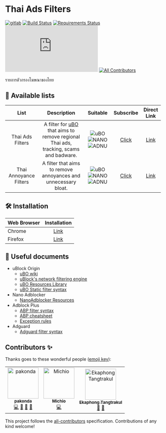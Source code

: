 # Thai Ads Filters

[![gitlab](https://img.shields.io/badge/gitlab-mirror-red.svg?logo=gitlab)](https://gitlab.com/adblock-thai/thai-ads-filter)
[![Build Status](https://travis-ci.org/adblock-thai/thai-ads-filter.svg?branch=master)](https://travis-ci.org/adblock-thai/thai-ads-filter)
[![Requirements Status](https://requires.io/github/adblock-thai/thai-ads-filter/requirements.svg?branch=master)](https://requires.io/github/adblock-thai/thai-ads-filter/requirements/?branch=master)
[![Repo size](https://img.badgesize.io/adblock-thai/thai-ads-filter/gh-pages/subscription.txt?style=flat-round&label=filter%20size)](https://github.com/adblock-thai/thai-ads-filter)
[![All Contributors](https://img.shields.io/badge/all_contributors-3-orange.svg?style=flat-round)](#contributors)

รายการตัวกรองโฆษณาของไทย

## :page_facing_up: Available lists

| List | Description  | Suitable | Subscribe | Direct Link |
|:---------:|:-------------:|:--------:|:-------:|:--------:|
Thai Ads Filters | A filter for [uBO](https://github.com/gorhill/uBlock) that aims to remove regional Thai ads, tracking, scams and badware. | ![uBO][uBO] ![NANO][NANO] ![ADNU][ADNU] | [Click][Thai Ads Filter Subscribe] | [Link][Thai Ads Filter Direct]
Thai Annoyance Filters | A filter that aims to remove annoyances and unnecessary bloat. | ![uBO][uBO] ![NANO][NANO] ![ADNU][ADNU] | [Click][Thai Annoyance Filter Subscribe] | [Link][Thai Annoyance Filter Direct]

[Thai Ads Filter Subscribe]: https://subscribe.adblockplus.org/?location=https://adblock-thai.github.io/thai-ads-filter/subscription.txt&amp;title=Thai%20Adblock%20List
[Thai Ads Filter Direct]: https://adblock-thai.github.io/thai-ads-filter/subscription.txt
[Thai Annoyance Filter Subscribe]: https://subscribe.adblockplus.org/?location=https://adblock-thai.github.io/thai-ads-filter/annoyance.txt&amp;title=Thai%20Annoyances%20List
[Thai Annoyance Filter Direct]: https://adblock-thai.github.io/thai-ads-filter/annoyance.txt

[uBO]: https://adblock-thai.github.io/adblock_logo/ublock.png
[AG]: https://adblock-thai.github.io/adblock_logo/adguard_new.png
[ADB]: https://adblock-thai.github.io/adblock_logo/adblock.png
[ABP]: https://adblock-thai.github.io/adblock_logo/adblock_plus.png
[NANO]: https://adblock-thai.github.io/adblock_logo/nano.png
[ADNU]: https://adblock-thai.github.io/adblock_logo/ad_nauseam.png

## 🛠 Installation

| Web Browser | Installation |
|----------|:-------------:|
| Chrome   |  [Link](https://adblock-thai.github.io/how-to-install-adblock-for-chrome) |
| Firefox  |  [Link](https://adblock-thai.github.io/how-to-install-adblock-for-firefox)   |

## 📝 Useful documents

- uBlock Origin
  - [uBO wiki](https://github.com/gorhill/uBlock/wiki)
  - [uBlock's network filtering engine](https://github.com/gorhill/uBlock/wiki/Overview-of-uBlock's-network-filtering-engine)
  - [uBO Resources Library](https://github.com/gorhill/uBlock/wiki/Resources-Library)
  - [uBO Static filter syntax](https://github.com/gorhill/uBlock/wiki/Static-filter-syntax)
- Nano Adblocker
  - [NanoAdblocker Resources](https://github.com/NanoAdblocker/NanoFilters/blob/master/NanoFiltersSource/NanoResources.txt)
- Adblock Plus
  - [ABP filter syntax](https://help.eyeo.com/en/adblockplus/how-to-write-filters)
  - [ABP cheatsheet](https://adblockplus.org/filter-cheatsheet)
  - [Exception rules](https://help.eyeo.com/en/adblockplus/how-to-write-filters#elemhide_exceptions)
- Adguard
  - [Adguard filter syntax](https://kb.adguard.com/en/general/how-to-create-your-own-ad-filters)

## Contributors ✨

Thanks goes to these wonderful people ([emoji key](https://allcontributors.org/docs/en/emoji-key)):

<!-- ALL-CONTRIBUTORS-LIST:START - Do not remove or modify this section -->
<!-- prettier-ignore-start -->
<!-- markdownlint-disable -->
<table>
  <tr>
    <td align="center"><a href="https://github.com/pakonda"><img src="https://avatars1.githubusercontent.com/u/6489925?v=4" width="100px;" alt="pakonda"/><br /><sub><b>pakonda</b></sub></a><br /><a href="https://github.com/adblock-thai/thai-ads-filter/commits?author=pakonda" title="Code">💻</a> <a href="https://github.com/adblock-thai/thai-ads-filter/commits?author=pakonda" title="Documentation">📖</a> <a href="#filter-pakonda" title="People who help create filter list">🚫</a> <a href="#blog-pakonda" title="Blogposts">📝</a></td>
    <td align="center"><a href="https://github.com/powwadol"><img src="https://avatars0.githubusercontent.com/u/42528750?v=4" width="100px;" alt="Michio"/><br /><sub><b>Michio</b></sub></a><br /><a href="https://github.com/adblock-thai/thai-ads-filter/commits?author=powwadol" title="Code">💻</a></td>
    <td align="center"><a href="https://github.com/EKAPHONG"><img src="https://avatars0.githubusercontent.com/u/39004906?v=4" width="100px;" alt="Ekaphong Tangtrakul"/><br /><sub><b>Ekaphong Tangtrakul</b></sub></a><br /><a href="#question-EKAPHONG" title="Answering Questions">💬</a> <a href="#filter-EKAPHONG" title="People who help create filter list">🚫</a></td>
  </tr>
</table>

<!-- markdownlint-enable -->
<!-- prettier-ignore-end -->
<!-- ALL-CONTRIBUTORS-LIST:END -->

This project follows the [all-contributors](https://github.com/all-contributors/all-contributors) specification. Contributions of any kind welcome!
